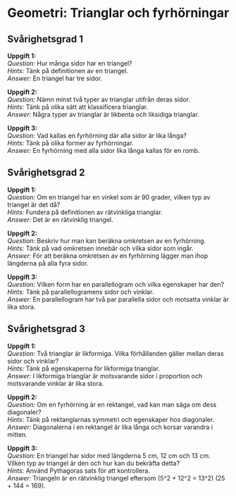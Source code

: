 # Geometri: Trianglar och fyrhörningar

## Svårighetsgrad 1

**Uppgift 1:**  
*Question:* Hur många sidor har en triangel?  
*Hints:* Tänk på definitionen av en triangel.  
*Answer:* En triangel har tre sidor.

**Uppgift 2:**  
*Question:* Nämn minst två typer av trianglar utifrån deras sidor.  
*Hints:* Tänk på olika sätt att klassificera trianglar.  
*Answer:* Några typer av trianglar är likbenta och liksidiga trianglar.

**Uppgift 3:**  
*Question:* Vad kallas en fyrhörning där alla sidor är lika långa?  
*Hints:* Tänk på olika former av fyrhörningar.  
*Answer:* En fyrhörning med alla sidor lika långa kallas för en romb.

## Svårighetsgrad 2

**Uppgift 1:**  
*Question:* Om en triangel har en vinkel som är 90 grader, vilken typ av triangel är det då?  
*Hints:* Fundera på definitionen av rätvinkliga trianglar.  
*Answer:* Det är en rätvinklig triangel.

**Uppgift 2:**  
*Question:* Beskriv hur man kan beräkna omkretsen av en fyrhörning.  
*Hints:* Tänk på vad omkretsen innebär och vilka sidor som ingår.  
*Answer:* För att beräkna omkretsen av en fyrhörning lägger man ihop längderna på alla fyra sidor.

**Uppgift 3:**  
*Question:* Vilken form har en parallellogram och vilka egenskaper har den?  
*Hints:* Tänk på parallellogramens sidor och vinklar.  
*Answer:* En parallellogram har två par parallella sidor och motsatta vinklar är lika stora.

## Svårighetsgrad 3

**Uppgift 1:**  
*Question:* Två trianglar är likformiga. Vilka förhållanden gäller mellan deras sidor och vinklar?  
*Hints:* Tänk på egenskaperna för likformiga trianglar.  
*Answer:* I likformiga trianglar är motsvarande sidor i proportion och motsvarande vinklar är lika stora.

**Uppgift 2:**  
*Question:* Om en fyrhörning är en rektangel, vad kan man säga om dess diagonaler?  
*Hints:* Tänk på rektanglarnas symmetri och egenskaper hos diagonaler.  
*Answer:* Diagonalerna i en rektangel är lika långa och korsar varandra i mitten.

**Uppgift 3:**  
*Question:* En triangel har sidor med längderna 5 cm, 12 cm och 13 cm. Vilken typ av triangel är den och hur kan du bekräfta detta?  
*Hints:* Använd Pythagoras sats för att kontrollera.  
*Answer:* Triangeln är en rätvinklig triangel eftersom \(5^2 + 12^2 = 13^2\) (25 + 144 = 169).